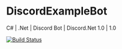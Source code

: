 # DiscordExampleBot
C# | .Net | Discord Bot | Discord.Net 1.0 | 1.0

[![Build Status](https://travis-ci.org/Yivlx/Discord.Net-Example.svg?branch=master)](https://travis-ci.org/Yivlx/Discord.Net-Example.svg?branch=master)

